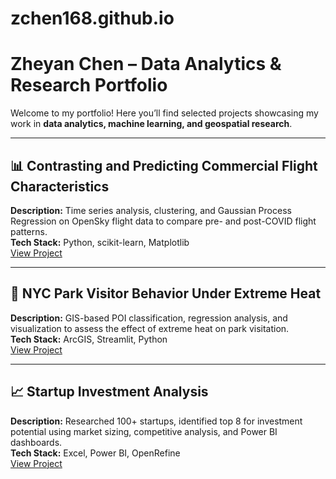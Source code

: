 # zchen168.github.io
# Zheyan Chen – Data Analytics & Research Portfolio

Welcome to my portfolio! Here you’ll find selected projects showcasing my work in **data analytics, machine learning, and geospatial research**.

---

## 📊 Contrasting and Predicting Commercial Flight Characteristics
**Description:** Time series analysis, clustering, and Gaussian Process Regression on OpenSky flight data to compare pre- and post-COVID flight patterns.  
**Tech Stack:** Python, scikit-learn, Matplotlib  
[View Project](https://github.com/yourusername/covid-flight-analysis)

---

## 🌱 NYC Park Visitor Behavior Under Extreme Heat
**Description:** GIS-based POI classification, regression analysis, and visualization to assess the effect of extreme heat on park visitation.  
**Tech Stack:** ArcGIS, Streamlit, Python  
[View Project]([https://github.com/yourusername/nyc-heat-parks](https://github.com/julianne168/NYC-parks-extreme-heat-behavior))

---

## 📈 Startup Investment Analysis
**Description:** Researched 100+ startups, identified top 8 for investment potential using market sizing, competitive analysis, and Power BI dashboards.  
**Tech Stack:** Excel, Power BI, OpenRefine  
[View Project](https://github.com/yourusername/startup-investment-analysis)
